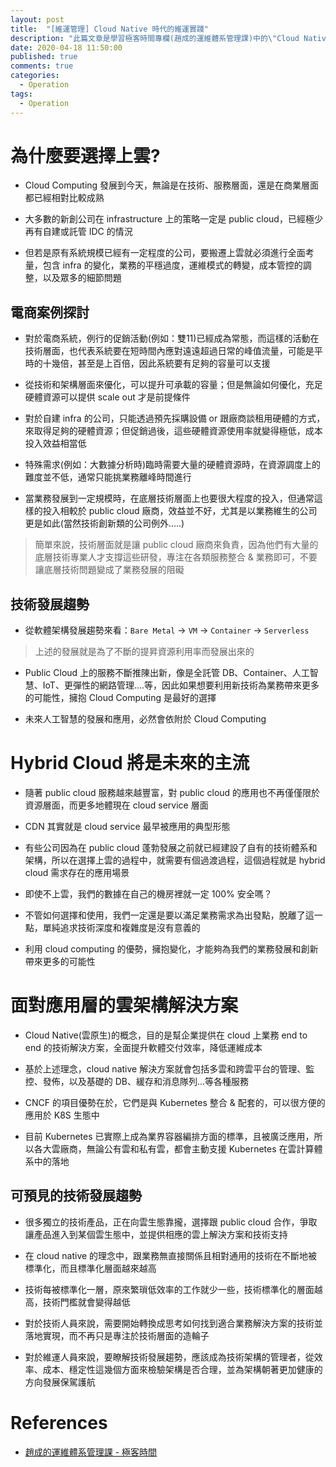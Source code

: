 ```yaml
---
layout: post
title:  "[維運管理] Cloud Native 時代的維運實踐"
description: "此篇文章是學習極客時間專欄(趙成的運維體系管理課)中的\"Cloud Native 時代的維運實踐\"相關章節時，將文中的重要精華節錄下來的一篇筆記，對於維運觀念上的調整與改善，有很大的幫助"
date: 2020-04-18 11:50:00
published: true
comments: true
categories:
  - Operation
tags:
  - Operation
---
```



為什麼要選擇上雲?
==============

- Cloud Computing 發展到今天，無論是在技術、服務層面，還是在商業層面都已經相對比較成熟

- 大多數的新創公司在 infrastructure 上的策略一定是 public cloud，已經極少再有自建或託管 IDC 的情況

- 但若是原有系統規模已經有一定程度的公司，要搬遷上雲就必須進行全面考量，包含 infra 的變化，業務的平穩過度，運維模式的轉變，成本管控的調整，以及眾多的細節問題

## 電商案例探討

- 對於電商系統，例行的促銷活動(例如：雙11)已經成為常態，而這樣的活動在技術層面，也代表系統要在短時間內應對遠遠超過日常的峰值流量，可能是平時的十幾倍，甚至是上百倍，因此系統要有足夠的容量可以支援

- 從技術和架構層面來優化，可以提升可承載的容量；但是無論如何優化，充足硬體資源可以提供 scale out 才是前提條件

- 對於自建 infra 的公司，只能透過預先採購設備 or 跟廠商談租用硬體的方式，來取得足夠的硬體資源；但促銷過後，這些硬體資源使用率就變得極低，成本投入效益相當低

- 特殊需求(例如：大數據分析時)臨時需要大量的硬體資源時，在資源調度上的難度並不低，通常只能挑業務離峰時間進行

- 當業務發展到一定規模時，在底層技術層面上也要很大程度的投入，但通常這樣的投入相較於 public cloud 廠商，效益並不好，尤其是以業務維生的公司更是如此(當然技術創新類的公司例外.....)
> 簡單來說，技術層面就是讓 public cloud 廠商來負責，因為他們有大量的底層技術專業人才支撐這些研發，專注在各類服務整合 & 業務即可，不要讓底層技術問題變成了業務發展的阻礙

## 技術發展趨勢

- 從軟體架構發展趨勢來看：`Bare Metal` -> `VM` -> `Container` -> `Serverless`
> 上述的發展就是為了不斷的提昇資源利用率而發展出來的

- Public Cloud 上的服務不斷推陳出新，像是全託管 DB、Container、人工智慧、IoT、更彈性的網路管理....等，因此如果想要利用新技術為業務帶來更多的可能性，擁抱 Cloud Computing 是最好的選擇

- 未來人工智慧的發展和應用，必然會依附於 Cloud Computing


Hybrid Cloud 將是未來的主流
=========================

- 隨著 public cloud 服務越來越豐富，對 public cloud 的應用也不再僅僅限於資源層面，而更多地體現在 cloud service 層面

- CDN 其實就是 cloud service 最早被應用的典型形態

- 有些公司因為在 public cloud 蓬勃發展之前就已經建設了自有的技術體系和架構，所以在選擇上雲的過程中，就需要有個過渡過程，這個過程就是 hybrid cloud 需求存在的應用場景

- 即使不上雲，我們的數據在自己的機房裡就一定 100% 安全嗎？

- 不管如何選擇和使用，我們一定還是要以滿足業務需求為出發點，脫離了這一點，單純追求技術深度和複雜度是沒有意義的

- 利用 cloud computing 的優勢，擁抱變化，才能夠為我們的業務發展和創新帶來更多的可能性


面對應用層的雲架構解決方案
======================

- Cloud Native(雲原生)的概念，目的是幫企業提供在 cloud 上業務 end to end 的技術解決方案，全面提升軟體交付效率，降低運維成本

- 基於上述理念，cloud native 解決方案就會包括多雲和跨雲平台的管理、監控、發佈，以及基礎的 DB、緩存和消息隊列...等各種服務

- CNCF 的項目優勢在於，它們是與 Kubernetes 整合 & 配套的，可以很方便的應用於 K8S 生態中

- 目前 Kubernetes 已實際上成為業界容器編排方面的標準，且被廣泛應用，所以各大雲廠商，無論公有雲和私有雲，都會主動支援 Kubernetes 在雲計算體系中的落地

## 可預見的技術發展趨勢

- 很多獨立的技術產品，正在向雲生態靠攏，選擇跟 public cloud 合作，爭取讓產品進入到某個雲生態中，並提供相應的雲上解決方案和技術支持

- 在 cloud native 的理念中，跟業務無直接關係且相對通用的技術在不斷地被標準化，而且標準化層面越來越高

- 技術每被標準化一層，原來繁瑣低效率的工作就少一些，技術標準化的層面越高，技術門檻就會變得越低

- 對於技術人員來說，需要開始轉換成思考如何找到適合業務解決方案的技術並落地實現，而不再只是專注於技術層面的造輪子

- 對於維運人員來說，要瞭解技術發展趨勢，應該成為技術架構的管理者，從效率、成本、穩定性這幾個方面來檢驗架構是否合理，並為架構朝著更加健康的方向發展保駕護航


References
==========

- [趙成的運維體系管理課 - 極客時間](https://time.geekbang.org/column/intro/63)